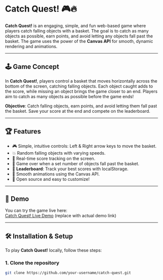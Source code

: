 # Catch Quest! 🎮🔥

**Catch Quest!** is an engaging, simple, and fun web-based game where players catch falling objects with a basket. The goal is to catch as many objects as possible, earn points, and avoid letting any objects fall past the basket. The game uses the power of the **Canvas API** for smooth, dynamic rendering and animations.

---

## 🕹️ **Game Concept**
In **Catch Quest!**, players control a basket that moves horizontally across the bottom of the screen, catching falling objects. Each object caught adds to the score, while missing an object brings the game closer to an end. Players aim to catch as many objects as possible before the game ends!

**Objective**: Catch falling objects, earn points, and avoid letting them fall past the basket. Save your score at the end and compete on the leaderboard.

---

## 🏆 **Features**
- 🎮 Simple, intuitive controls: Left & Right arrow keys to move the basket.
- 💥 Random falling objects with varying speeds.
- 📝 Real-time score tracking on the screen.
- 🛑 Game over when a set number of objects fall past the basket.
- 🌟 **Leaderboard**: Track your best scores with localStorage.
- 🔄 Smooth animations using the Canvas API.
- 🔧 Open source and easy to customize!

---

## 🚀 **Demo**
You can try the game live here:  
[Catch Quest! Live Demo](https://your-game-demo-link.com) (replace with actual demo link)

---

## 🛠️ **Installation & Setup**

To play **Catch Quest!** locally, follow these steps:

### 1. Clone the repository
```bash
git clone https://github.com/your-username/catch-quest.git
